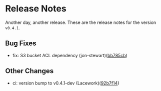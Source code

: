 # Release Notes
Another day, another release. These are the release notes for the version `v0.4.1`.

## Bug Fixes
* fix: S3 bucket ACL dependency (jon-stewart)([bb785cb](https://github.com/lacework/terraform-aws-alerts-to-s3/commit/bb785cbdda412ee0e6efafef00953968845d525a))
## Other Changes
* ci: version bump to v0.4.1-dev (Lacework)([92b7f14](https://github.com/lacework/terraform-aws-alerts-to-s3/commit/92b7f14f9f0962d67cd051643440575a3944ea8a))
